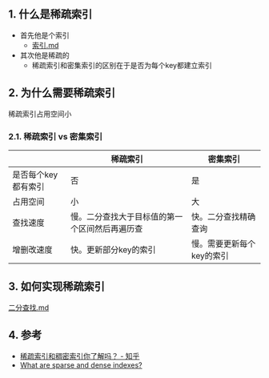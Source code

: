 ## 1. 什么是稀疏索引
- 首先他是个索引
    - [索引.md](索引.md)
- 其次他是稀疏的
    - 稀疏索引和密集索引的区别在于是否为每个key都建立索引

## 2. 为什么需要稀疏索引
稀疏索引占用空间小
### 2.1. 稀疏索引 vs 密集索引
|                    |                  稀疏索引                   |         密集索引         |
| ------------------ | ------------------------------------------ | ----------------------- |
| 是否每个key都有索引 | 否                                          | 是                      |
| 占用空间           | 小                                          | 大                      |
| 查找速度           | 慢。二分查找大于目标值的第一个区间然后再遍历查 | 快。二分查找精确查询      |
| 增删改速度          | 快。更新部分key的索引                        | 慢。需要更新每个key的索引 |
## 3. 如何实现稀疏索引
[二分查找.md](../算法/查找/二分查找.md)
## 4. 参考
- [稀疏索引和稠密索引你了解吗？ \- 知乎](https://zhuanlan.zhihu.com/p/261130303#:~:text=%E7%A8%80%E7%96%8F%E7%B4%A2%E5%BC%95%EF%BC%9A%20%E5%9C%A8%E7%A8%80%E7%96%8F%E7%B4%A2%E5%BC%95,%E6%89%80%E9%9C%80%E7%9A%84%E6%95%B0%E6%8D%AE%E4%B8%BA%E6%AD%A2%E3%80%82)
- [What are sparse and dense indexes?](https://yetanotherdevblog.com/dense-vs-sparse-indexes/)